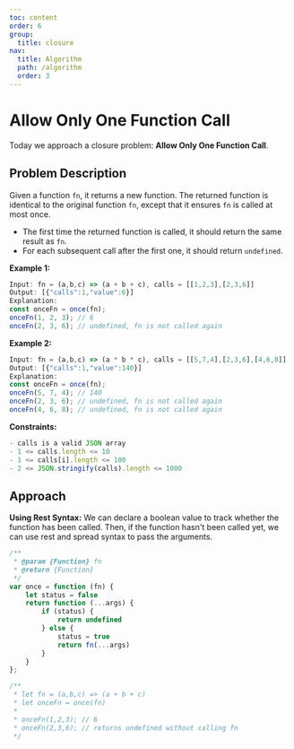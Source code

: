 ```yaml
---
toc: content
order: 6
group:
  title: closure
nav:
  title: Algorithm
  path: /algorithm
  order: 3
---
```


# Allow Only One Function Call

Today we approach a closure problem: **Allow Only One Function Call**.

## Problem Description

Given a function `fn`, it returns a new function. The returned function is identical to the original function `fn`, except that it ensures `fn` is called at most once.

- The first time the returned function is called, it should return the same result as `fn`.
- For each subsequent call after the first one, it should return `undefined`.

**Example 1:**
```ts
Input: fn = (a,b,c) => (a + b + c), calls = [[1,2,3],[2,3,6]]
Output: [{"calls":1,"value":6}]
Explanation:
const onceFn = once(fn);
onceFn(1, 2, 3); // 6
onceFn(2, 3, 6); // undefined, fn is not called again
```

**Example 2:**
```ts
Input: fn = (a,b,c) => (a * b * c), calls = [[5,7,4],[2,3,6],[4,6,8]]
Output: [{"calls":1,"value":140}]
Explanation:
const onceFn = once(fn);
onceFn(5, 7, 4); // 140
onceFn(2, 3, 6); // undefined, fn is not called again
onceFn(4, 6, 8); // undefined, fn is not called again
```

**Constraints:**
```ts
- calls is a valid JSON array
- 1 <= calls.length <= 10
- 1 <= calls[i].length <= 100
- 2 <= JSON.stringify(calls).length <= 1000
```

## Approach
**Using Rest Syntax:** We can declare a boolean value to track whether the function has been called. Then, if the function hasn't been called yet, we can use rest and spread syntax to pass the arguments.

```ts
/**
 * @param {Function} fn
 * @return {Function}
 */
var once = function (fn) {
    let status = false
    return function (...args) {
        if (status) {
            return undefined
        } else {
            status = true
            return fn(...args)
        }
    }
};

/**
 * let fn = (a,b,c) => (a + b + c)
 * let onceFn = once(fn)
 *
 * onceFn(1,2,3); // 6
 * onceFn(2,3,6); // returns undefined without calling fn
 */
```

